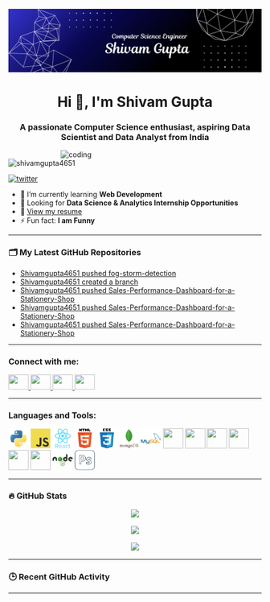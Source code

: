 ![banner](https://github.com/Shivamgupta4651/Shivamgupta4641/blob/main/Abstract%20Technology%20Profile%20LinkedIn%20Banner.png)

<h1 align="center">Hi 👋, I'm Shivam Gupta</h1>
<h3 align="center">A passionate Computer Science enthusiast, aspiring Data Scientist and Data Analyst from India</h3>

<img align="right" alt="coding" width="400" src="https://user-images.githubusercontent.com/55389276/140866485-8fb1c876-9a8f-4d6a-98dc-08c4981eaf70.gif" />

<p align="left"> <img src="https://komarev.com/ghpvc/?username=shivamgupta4651&label=Profile%20views&color=0e75b6&style=flat" alt="shivamgupta4651" /> </p>

<p align="left">
  <a href="https://twitter.com/shivamguptaiitp" target="_blank">
    <img src="https://img.shields.io/twitter/follow/shivamguptaiitp?logo=twitter&style=for-the-badge" alt="twitter" />
  </a>
</p>

- 🌱 I’m currently learning **Web Development**
- 💼 Looking for **Data Science & Analytics Internship Opportunities**
- 📄 [View my resume](https://drive.google.com/file/d/1bMSR9sbkh-V2sXJMjWUO9DHZ-eTGQ6Re/view?usp=sharing)
- ⚡ Fun fact: **I am Funny**

---

### 🗂 My Latest GitHub Repositories
<!-- BLOG-POST-LIST:START:REPO -->
- [Shivamgupta4651 pushed fog-storm-detection](https://github.com/Shivamgupta4651/fog-storm-detection/compare/550700a219...13f9045abd)
- [Shivamgupta4651 created a branch](https://github.com/Shivamgupta4651/fog-storm-detection/compare/0000000000...550700a219)
- [Shivamgupta4651 pushed Sales-Performance-Dashboard-for-a-Stationery-Shop](https://github.com/Shivamgupta4651/Sales-Performance-Dashboard-for-a-Stationery-Shop/compare/7737440dd6...8233cb8fb0)
- [Shivamgupta4651 pushed Sales-Performance-Dashboard-for-a-Stationery-Shop](https://github.com/Shivamgupta4651/Sales-Performance-Dashboard-for-a-Stationery-Shop/compare/cdd1cdb57d...7737440dd6)
- [Shivamgupta4651 pushed Sales-Performance-Dashboard-for-a-Stationery-Shop](https://github.com/Shivamgupta4651/Sales-Performance-Dashboard-for-a-Stationery-Shop/compare/a196998e1f...cdd1cdb57d)
<!-- BLOG-POST-LIST:END -->

---

<h3 align="left">Connect with me:</h3>
<p align="left">
  <a href="https://twitter.com/shivamguptaiitp" target="_blank">
    <img src="https://raw.githubusercontent.com/rahuldkjain/github-profile-readme-generator/master/src/images/icons/Social/twitter.svg" height="30" width="40" />
  </a>
  <a href="https://www.linkedin.com/in/shivam-gupta-8a2a781b0" target="_blank">
    <img src="https://raw.githubusercontent.com/rahuldkjain/github-profile-readme-generator/master/src/images/icons/Social/linked-in-alt.svg" height="30" width="40" />
  </a>
  <a href="https://www.facebook.com/profile.php?id=100090563367092" target="_blank">
    <img src="https://raw.githubusercontent.com/rahuldkjain/github-profile-readme-generator/master/src/images/icons/Social/facebook.svg" height="30" width="40" />
  </a>
  <a href="https://instagram.com/shivam6510gupta" target="_blank">
    <img src="https://raw.githubusercontent.com/rahuldkjain/github-profile-readme-generator/master/src/images/icons/Social/instagram.svg" height="30" width="40" />
  </a>
</p>

---

<h3 align="left">Languages and Tools:</h3>
<p align="left">
  <img src="https://raw.githubusercontent.com/devicons/devicon/master/icons/python/python-original.svg" width="40" height="40" />
  <img src="https://raw.githubusercontent.com/devicons/devicon/master/icons/javascript/javascript-original.svg" width="40" height="40" />
  <img src="https://raw.githubusercontent.com/devicons/devicon/master/icons/react/react-original-wordmark.svg" width="40" height="40" />
  <img src="https://raw.githubusercontent.com/devicons/devicon/master/icons/html5/html5-original-wordmark.svg" width="40" height="40" />
  <img src="https://raw.githubusercontent.com/devicons/devicon/master/icons/css3/css3-original-wordmark.svg" width="40" height="40" />
  <img src="https://raw.githubusercontent.com/devicons/devicon/master/icons/mongodb/mongodb-original-wordmark.svg" width="40" height="40" />
  <img src="https://raw.githubusercontent.com/devicons/devicon/master/icons/mysql/mysql-original-wordmark.svg" width="40" height="40" />
  <img src="https://www.svgrepo.com/show/303229/microsoft-sql-server-logo.svg" width="40" height="40" />
  <img src="https://www.vectorlogo.zone/logos/getpostman/getpostman-icon.svg" width="40" height="40" />
  <img src="https://upload.wikimedia.org/wikipedia/commons/0/05/Scikit_learn_logo_small.svg" width="40" height="40" />
  <img src="https://www.vectorlogo.zone/logos/tensorflow/tensorflow-icon.svg" width="40" height="40" />
  <img src="https://www.vectorlogo.zone/logos/pytorch/pytorch-icon.svg" width="40" height="40" />
  <img src="https://www.vectorlogo.zone/logos/opencv/opencv-icon.svg" width="40" height="40" />
  <img src="https://raw.githubusercontent.com/devicons/devicon/master/icons/nodejs/nodejs-original-wordmark.svg" width="40" height="40" />
  <img src="https://raw.githubusercontent.com/devicons/devicon/master/icons/photoshop/photoshop-line.svg" width="40" height="40" />
</p>

---

### 🔥 GitHub Stats

<p align="center">
  <img src="https://github-readme-stats-sigma-five.vercel.app/api/top-langs/?username=shivamgupta4651&layout=compact&theme=default&cache_seconds=3600" />
</p>

<p align="center">
  <img src="https://github-readme-stats-sigma-five.vercel.app/api?username=shivamgupta4651&show_icons=true&locale=en&theme=default&cache_seconds=3600" />
</p>

<p align="center">
  <img src="https://github-readme-streak-stats.herokuapp.com/?user=shivamgupta4651&theme=default" />
</p>

---

### 🕒 Recent GitHub Activity
<!--START_SECTION:activity-->
<!--END_SECTION:activity-->

---
